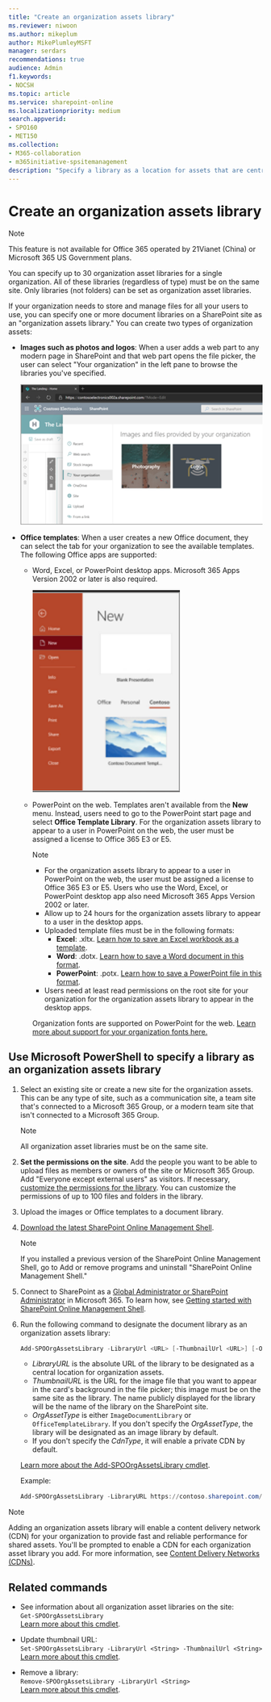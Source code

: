 ```yaml
---
title: "Create an organization assets library"
ms.reviewer: niwoon
ms.author: mikeplum
author: MikePlumleyMSFT
manager: serdars
recommendations: true
audience: Admin
f1.keywords:
- NOCSH
ms.topic: article
ms.service: sharepoint-online
ms.localizationpriority: medium
search.appverid:
- SPO160
- MET150
ms.collection:
- M365-collaboration
- m365initiative-spsitemanagement
description: "Specify a library as a location for assets that are centrally stored and managed in your organization."
---
```


# Create an organization assets library

> [!NOTE]
> This feature is not available for Office 365 operated by 21Vianet (China) or Microsoft 365 US Government plans.
>
> You can specify up to 30 organization asset libraries for a single organization. All of these libraries (regardless of type) must be on the same site. Only libraries (not folders) can be set as organization asset libraries.

If your organization needs to store and manage files for all your users to use, you can specify one or more document libraries on a SharePoint site as an "organization assets library." You can create two types of organization assets:

- **Images such as photos and logos**: When a user adds a web part to any modern page in SharePoint and that web part opens the file picker, the user can select "Your organization" in the left pane to browse the libraries you've specified.

    ![Selecting an image to add to a SharePoint page](media/imagelibrary.png)

- **Office templates**: When a user creates a new Office document, they can select the tab for your organization to see the available templates. The following Office apps are supported:
  - Word, Excel, or PowerPoint desktop apps. Microsoft 365 Apps Version 2002 or later is also required.

    ![Selecting a template in PowerPoint](media/office-templatelibrary.png)

  - PowerPoint on the web. Templates aren't available from the **New** menu. Instead, users need to go to the PowerPoint start page and select **Office Template Library**. For the organization assets library to appear to a user in PowerPoint on the web, the user must be assigned a license to Office 365 E3 or E5.

    > [!NOTE]
    > - For the organization assets library to appear to a user in PowerPoint on the web, the user must be assigned a license to Office 365 E3 or E5. Users who use the Word, Excel, or PowerPoint desktop app also need Microsoft 365 Apps Version 2002 or later.
    > - Allow up to 24 hours for the organization assets library to appear to a user in the desktop apps.
    > - Uploaded template files must be in the following formats:
    >   - **Excel**: .xltx. [Learn how to save an Excel workbook as a template](https://support.microsoft.com/office/save-a-workbook-as-a-template-58c6625a-2c0b-4446-9689-ad8baec39e1e).
    >   - **Word**: .dotx. [Learn how to save a Word document in this format](https://support.microsoft.com/topic/create-a-template-86a1d089-5ae2-4d53-9042-1191bce57deb).
    >   - **PowerPoint**: .potx. [Learn how to save a PowerPoint file in this format](https://support.microsoft.com/office/ee4429ad-2a74-4100-82f7-50f8169c8aca).
    > - Users need at least read permissions on the root site for your organization for the organization assets library to appear in the desktop apps.

    Organization fonts are supported on PowerPoint for the web. [Learn more about support for your organization fonts here.](support-for-organization-fonts-in-PowerPoint-for-the-web.md)

## Use Microsoft PowerShell to specify a library as an organization assets library

1. Select an existing site or create a new site for the organization assets. This can be any type of site, such as a communication site, a team site that's connected to a Microsoft 365 Group, or a modern team site that isn't connected to a Microsoft 365 Group.

    > [!NOTE]
    > All organization asset libraries must be on the same site.

2. **Set the permissions on the site**. Add the people you want to be able to upload files as members or owners of the site or Microsoft 365 Group. Add "Everyone except external users" as visitors. If necessary, [customize the permissions for the library](https://support.office.com/article/02d770f3-59eb-4910-a608-5f84cc297782). You can customize the permissions of up to 100 files and folders in the library.

3. Upload the images or Office templates to a document library.

4. [Download the latest SharePoint Online Management Shell](https://go.microsoft.com/fwlink/p/?LinkId=255251).

    > [!NOTE]
    > If you installed a previous version of the SharePoint Online Management Shell, go to Add or remove programs and uninstall "SharePoint Online Management Shell."

5. Connect to SharePoint as a [Global Administrator or SharePoint Administrator](./sharepoint-admin-role.md) in Microsoft 365. To learn how, see [Getting started with SharePoint Online Management Shell](/powershell/sharepoint/sharepoint-online/connect-sharepoint-online).

6. Run the following command to designate the document library as an organization assets library:

    ```PowerShell
    Add-SPOOrgAssetsLibrary -LibraryUrl <URL> [-ThumbnailUrl <URL>] [-OrgAssetType <ImageDocumentLibrary or OfficeTemplateLibrary>] [-CdnType <Public or Private>]
    ```

   - *LibraryURL* is the absolute URL of the library to be designated as a central location for organization assets.
   - *ThumbnailURL* is the URL for the image file that you want to appear in the card's background in the file picker; this image must be on the same site as the library. The name publicly displayed for the library will be the name of the library on the SharePoint site.
   - *OrgAssetType* is either `ImageDocumentLibrary` or `OfficeTemplateLibrary`. If you don't specify the *OrgAssetType*, the library will be designated as an image library by default.
   - If you don't specify the *CdnType*, it will enable a private CDN by default.

   [Learn more about the Add-SPOOrgAssetsLibrary cmdlet](/powershell/module/sharepoint-online/add-spoorgassetslibrary).

   Example:

   ```powershell
   Add-SPOOrgAssetsLibrary -LibraryURL https://contoso.sharepoint.com/sites/branding/Assets -ThumbnailURL https://contoso.sharepoint.com/sites/branding/Assets/contosologo.jpg -OrgAssetType ImageDocumentLibrary
   ```

> [!NOTE]
> Adding an organization assets library will enable a content delivery network (CDN) for your organization to provide fast and reliable performance for shared assets. You'll be prompted to enable a CDN for each organization asset library you add. For more information, see [Content Delivery Networks (CDNs)](/office365/enterprise/content-delivery-networks).

## Related commands

- See information about all organization asset libraries on the site: <br/>`Get-SPOOrgAssetsLibrary` <br/>[Learn more about this cmdlet](/powershell/module/sharepoint-online/get-spoorgassetslibrary).

- Update thumbnail URL: <br/>`Set-SPOOrgAssetsLibrary -LibraryUrl <String> -ThumbnailUrl <String>` <br/>[Learn more about this cmdlet](/powershell/module/sharepoint-online/set-spoorgassetslibrary).

- Remove a library: <br/>`Remove-SPOOrgAssetsLibrary -LibraryUrl <String>` <br/>[Learn more about this cmdlet](/powershell/module/sharepoint-online/remove-spoorgassetslibrary).

